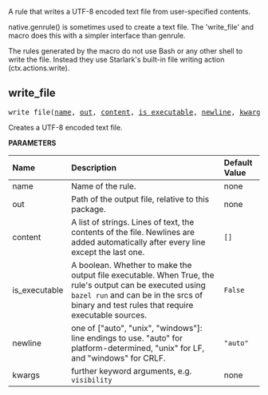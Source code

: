 <!-- Generated with Stardoc: http://skydoc.bazel.build -->

A rule that writes a UTF-8 encoded text file from user-specified contents.

native.genrule() is sometimes used to create a text file. The 'write_file' and
macro does this with a simpler interface than genrule.

The rules generated by the macro do not use Bash or any other shell to write the
file. Instead they use Starlark's built-in file writing action
(ctx.actions.write).

<a id="write_file"></a>

## write_file

<pre>
write_file(<a href="#write_file-name">name</a>, <a href="#write_file-out">out</a>, <a href="#write_file-content">content</a>, <a href="#write_file-is_executable">is_executable</a>, <a href="#write_file-newline">newline</a>, <a href="#write_file-kwargs">kwargs</a>)
</pre>

Creates a UTF-8 encoded text file.

**PARAMETERS**


| Name  | Description | Default Value |
| :------------- | :------------- | :------------- |
| <a id="write_file-name"></a>name |  Name of the rule.   |  none |
| <a id="write_file-out"></a>out |  Path of the output file, relative to this package.   |  none |
| <a id="write_file-content"></a>content |  A list of strings. Lines of text, the contents of the file. Newlines are added automatically after every line except the last one.   |  `[]` |
| <a id="write_file-is_executable"></a>is_executable |  A boolean. Whether to make the output file executable. When True, the rule's output can be executed using `bazel run` and can be in the srcs of binary and test rules that require executable sources.   |  `False` |
| <a id="write_file-newline"></a>newline |  one of ["auto", "unix", "windows"]: line endings to use. "auto" for platform-determined, "unix" for LF, and "windows" for CRLF.   |  `"auto"` |
| <a id="write_file-kwargs"></a>kwargs |  further keyword arguments, e.g. `visibility`   |  none |


